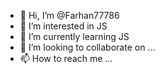 - 👋 Hi, I’m @Farhan77786
- 👀 I’m interested in JS
- 🌱 I’m currently learning JS 
- 💞️ I’m looking to collaborate on ...
- 📫 How to reach me ...

<!---
Farhan77786/Farhan77786 is a ✨ special ✨ repository because its `README.md` (this file) appears on your GitHub profile.
You can click the Preview link to take a look at your changes.
--->
